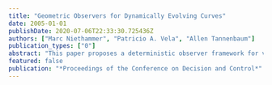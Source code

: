 ```yaml
---
title: "Geometric Observers for Dynamically Evolving Curves"
date: 2005-01-01
publishDate: 2020-07-06T22:33:30.725436Z
authors: ["Marc Niethammer", "Patricio A. Vela", "Allen Tannenbaum"]
publication_types: ["0"]
abstract: "This paper proposes a deterministic observer framework for visual tracking based on non-parametric implicit (level-set) curve descriptions. The observer is continuousdiscrete, with continuous-time system dynamics and discretetime measurements. Its state-space consists of an estimated curve position augmented by additional states (e.g., velocities) associated with every point on the estimated curve. Multiple simulation models are proposed for state prediction. Measurements are performed through standard static segmentation algorithms and optical-flow computations. Special emphasis is given to the geometric formulation of the overall dynamical system. The discrete-time measurements lead to the problem of geometric curve interpolation and the discrete-time filtering of quantities propagated along with the estimated curve. Interpolation and filtering are intimately linked to the correspondence problem between curves. Correspondences are established by a Laplace-equation approach. The proposed scheme is implemented completely implicitly (by Eulerian numerical solutions of transport equations) and thus naturally allows for topological changes and subpixel accuracy on the computational grid."
featured: false
publication: "*Proceedings of the Conference on Decision and Control*"
---
```


